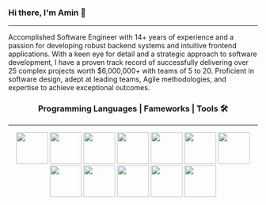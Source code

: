 ### Hi there, I'm Amin 👋
---
Accomplished Software Engineer with 14+ years of experience and a passion for developing robust backend systems and intuitive frontend applications. With a keen eye for detail and a strategic approach to software development, I have a proven track record of successfully delivering over 25 complex projects worth $6,000,000+ with teams of 5 to 20. Proficient in software design, adept at leading teams, Agile methodologies, and expertise to achieve exceptional outcomes.

<h3 align="center">Programming Languages | Fameworks | Tools 🛠️</h3> 
<hr>
<div align=center>
  <img src="https://github.com/aminseifoori/aminseifoori/assets/44426704/62944862-7ace-433e-8ab9-48778dd02098" hieght="64" width="64">
  <img src="https://github.com/aminseifoori/Cheat-Code-Island-5/assets/44426704/5213b788-5bb7-4719-b561-4c23d6fd3864" hieght="64" width="64">
  <img src="https://github.com/aminseifoori/Cheat-Code-Island-5/assets/44426704/75bdf297-04c1-41a7-bd83-a4bca1cacd08" hieght="64" width="64">
  <img src="https://github.com/aminseifoori/Cheat-Code-Island-5/assets/44426704/9add05bb-0222-4dd7-8ea5-52802f305bd8" hieght="64" width="64">
  <img src="https://github.com/aminseifoori/Cheat-Code-Island-5/assets/44426704/8083f3fd-5aa0-4a0b-b09d-3809d53790ce" hieght="64" width="64">
  <img src="https://github.com/aminseifoori/Cheat-Code-Island-5/assets/44426704/731671b0-8835-4b0a-a7dc-ffa09fb6959f" hieght="64" width="64">
  <img src="https://github.com/aminseifoori/Cheat-Code-Island-5/assets/44426704/75014ac1-0280-4baf-8755-226a5034963f" hieght="64" width="64">
  <img src="https://github.com/aminseifoori/Cheat-Code-Island-5/assets/44426704/7511fcaa-ea50-4fdf-b04a-a5a7d15362d2" hieght="64" width="64">
  <img src="https://github.com/aminseifoori/Cheat-Code-Island-5/assets/44426704/f4965b54-b4d6-4fb8-9185-2448e51d5936" hieght="64" width="64">
  <img src="https://github.com/aminseifoori/Cheat-Code-Island-5/assets/44426704/023dfa2a-e56f-4fe5-bbc4-1bd1c616b6d8" hieght="64" width="64">
  <img src="https://github.com/aminseifoori/Cheat-Code-Island-5/assets/44426704/d0cf0cd7-276d-4d60-950c-6d8fad8f9d99" hieght="64" width="64">
  <img src="https://github.com/aminseifoori/Cheat-Code-Island-5/assets/44426704/030332ed-cc03-4572-8921-53e6839e529b" hieght="64" width="64">
</div>



<!--

**aminseifoori/aminseifoori** is a ✨ _special_ ✨ repository because its `README.md` (this file) appears on your GitHub profile.

Here are some ideas to get you started:

- 🔭 I’m currently working on ...
- 🌱 I’m currently learning ...
- 👯 I’m looking to collaborate on ...
- 🤔 I’m looking for help with ...
- 💬 Ask me about ...
- 📫 How to reach me: ...
- 😄 Pronouns: ...
- ⚡ Fun fact: ...
-->
